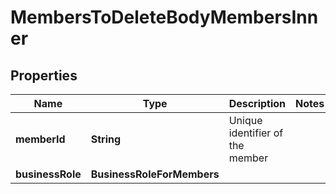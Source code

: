

# MembersToDeleteBodyMembersInner


## Properties

| Name | Type | Description | Notes |
|------------ | ------------- | ------------- | -------------|
|**memberId** | **String** | Unique identifier of the member |  |
|**businessRole** | **BusinessRoleForMembers** |  |  |



